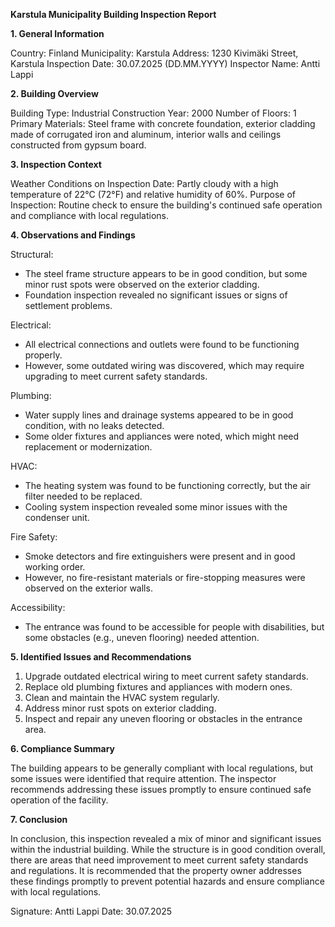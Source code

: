 **Karstula Municipality Building Inspection Report**

**1. General Information**

Country: Finland
Municipality: Karstula
Address: 1230 Kivimäki Street, Karstula
Inspection Date: 30.07.2025 (DD.MM.YYYY)
Inspector Name: Antti Lappi

**2. Building Overview**

Building Type: Industrial
Construction Year: 2000
Number of Floors: 1
Primary Materials: Steel frame with concrete foundation, exterior cladding made of corrugated iron and aluminum, interior walls and ceilings constructed from gypsum board.

**3. Inspection Context**

Weather Conditions on Inspection Date: Partly cloudy with a high temperature of 22°C (72°F) and relative humidity of 60%.
Purpose of Inspection: Routine check to ensure the building's continued safe operation and compliance with local regulations.

**4. Observations and Findings**

Structural:
- The steel frame structure appears to be in good condition, but some minor rust spots were observed on the exterior cladding.
- Foundation inspection revealed no significant issues or signs of settlement problems.

Electrical:
- All electrical connections and outlets were found to be functioning properly.
- However, some outdated wiring was discovered, which may require upgrading to meet current safety standards.

Plumbing:
- Water supply lines and drainage systems appeared to be in good condition, with no leaks detected.
- Some older fixtures and appliances were noted, which might need replacement or modernization.

HVAC:
- The heating system was found to be functioning correctly, but the air filter needed to be replaced.
- Cooling system inspection revealed some minor issues with the condenser unit.

Fire Safety:
- Smoke detectors and fire extinguishers were present and in good working order.
- However, no fire-resistant materials or fire-stopping measures were observed on the exterior walls.

Accessibility:
- The entrance was found to be accessible for people with disabilities, but some obstacles (e.g., uneven flooring) needed attention.

**5. Identified Issues and Recommendations**

1. Upgrade outdated electrical wiring to meet current safety standards.
2. Replace old plumbing fixtures and appliances with modern ones.
3. Clean and maintain the HVAC system regularly.
4. Address minor rust spots on exterior cladding.
5. Inspect and repair any uneven flooring or obstacles in the entrance area.

**6. Compliance Summary**

The building appears to be generally compliant with local regulations, but some issues were identified that require attention. The inspector recommends addressing these issues promptly to ensure continued safe operation of the facility.

**7. Conclusion**

In conclusion, this inspection revealed a mix of minor and significant issues within the industrial building. While the structure is in good condition overall, there are areas that need improvement to meet current safety standards and regulations. It is recommended that the property owner addresses these findings promptly to prevent potential hazards and ensure compliance with local regulations.

Signature: Antti Lappi
Date: 30.07.2025